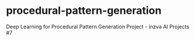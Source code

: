 # procedural-pattern-generation
Deep Learning for Procedural Pattern Generation Project - inzva AI Projects #7
